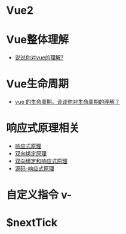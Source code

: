 # Vue2

# Vue整体理解
* [说说你对vue的理解?]()

# Vue生命周期
* [vue 的生命周期，谈谈你对生命周期的理解？]()

# 响应式原理相关
* [响应式原理]()
* [双向绑定原理]()
* [双向绑定和响应式原理]()
* [源码-响应式原理]()

# 自定义指令 v-

# $nextTick

# 
